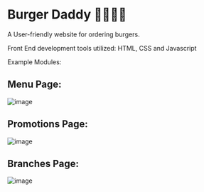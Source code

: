 # Burger Daddy 🍔🧔🏻‍♂️
A User-friendly website for ordering burgers. 

Front End development tools utilized: HTML, CSS and Javascript

Example Modules: <br>
## Menu Page:
![image](https://github.com/Bernardbyy/BurgerWebsite/assets/75737130/e0d35016-9597-4ba9-9ae7-9672ed87718c)


## Promotions Page:
![image](https://github.com/Bernardbyy/BurgerWebsite/assets/75737130/c3a88038-dd49-4b40-ba92-fadf22226080)

## Branches Page:
![image](https://github.com/Bernardbyy/BurgerWebsite/assets/75737130/77d5ef05-0e49-4102-9b78-7941a298cfc7)
